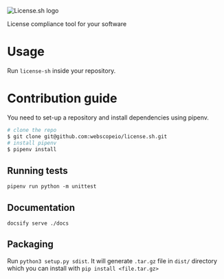 ![License.sh logo](https://license-sh.now.sh/static/images/license-logo-dark.png)

License compliance tool for your software

# Usage

Run `license-sh` inside your repository.



# Contribution guide

You need to set-up a repository and install dependencies using pipenv.

```bash
# clone the repo
$ git clone git@github.com:webscopeio/license.sh.git
# install pipenv
$ pipenv install
```

## Running tests

`pipenv run python -m unittest`

## Documentation
`docsify serve ./docs`  

## Packaging

Run `python3 setup.py sdist`.
It will generate `.tar.gz` file in `dist/` directory which you can
install with `pip install <file.tar.gz>` 

